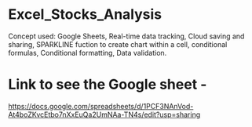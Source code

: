 # Excel_Stocks_Analysis
Concept used: Google Sheets, Real-time data tracking, Cloud saving and sharing, SPARKLINE fuction to create chart within a cell, conditional formulas, Conditional formatting, Data validation.


# Link to see the Google sheet -
https://docs.google.com/spreadsheets/d/1PCF3NAnVod-At4boZKvcEtbo7nXxEuQa2UmNAa-TN4s/edit?usp=sharing

